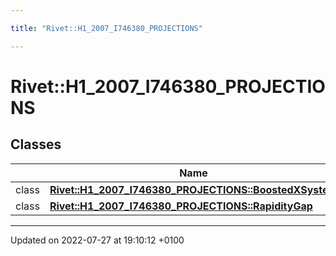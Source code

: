 ```yaml
---

title: "Rivet::H1_2007_I746380_PROJECTIONS"

---
```


# Rivet::H1_2007_I746380_PROJECTIONS



## Classes

|                | Name           |
| -------------- | -------------- |
| class | **[Rivet::H1_2007_I746380_PROJECTIONS::BoostedXSystem](http://example.org/classes/classrivet_1_1h1__2007__i746380__projections_1_1boostedxsystem/)**  |
| class | **[Rivet::H1_2007_I746380_PROJECTIONS::RapidityGap](http://example.org/classes/classrivet_1_1h1__2007__i746380__projections_1_1rapiditygap/)**  |






-------------------------------

Updated on 2022-07-27 at 19:10:12 +0100